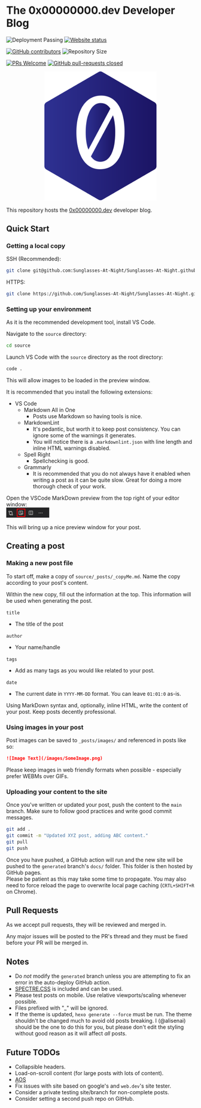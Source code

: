 # The 0x00000000.dev Developer Blog

![Deployment Passing](https://img.shields.io/github/workflow/status/Sunglasses-At-Night/Sunglasses-At-Night.github.io/Deploy?color=%235755DF&label=Deploy&logo=github)
[![Website status](https://img.shields.io/website?down_message=offline&label=Site&up_color=5755df&up_message=online&url=https%3A%2F%2F0x00000000.dev%2F?logo=)](https://0x00000000.dev/)

[![GitHub contributors](https://img.shields.io/github/contributors/Sunglasses-At-Night/Sunglasses-At-Night.github.io?color=%235755DF&label=Contributors&logo=github)](https://GitHub.com/Sunglasses-At-Night/Sunglasses-At-Night.github.io/graphs/contributors/)
![Repository Size](https://img.shields.io/github/repo-size/Sunglasses-At-Night/Sunglasses-At-Night.github.io?color=%235755DF&label=Repo%20Size&logo=github)

[![PRs Welcome](https://img.shields.io/badge/PRs-welcome-brightgreen?color=%235755DF&logo=github)](http://makeapullrequest.com)
[![GitHub pull-requests closed](https://img.shields.io/github/issues-pr-closed/Sunglasses-At-Night/Sunglasses-At-Night.github.io?color=%235755DF&logo=github&label=Pull%20Requests)](https://GitHub.com/Sunglasses-At-Night/Sunglasses-At-Night.github.io/pulls/)

<p align="center">
  <img width="300" src="img/Logo.svg"
</p>

This repository hosts the [0x00000000.dev](https://0x00000000.dev) developer blog.

## Quick Start

### Getting a local copy

SSH (Recommended):

```bash
git clone git@github.com:Sunglasses-At-Night/Sunglasses-At-Night.github.io.git 0x00000000
```

HTTPS:

```bash
git clone https://github.com/Sunglasses-At-Night/Sunglasses-At-Night.github.io.git 0x00000000
```

### Setting up your environment

As it is the recommended development tool, install VS Code.

Navigate to the `source` directory:

```bash
cd source 
```

Launch VS Code with the `source` directory as the root directory:

```bash
code .
```

This will allow images to be loaded in the preview window.

It is recommended that you install the following extensions:

- VS Code
  - Markdown All in One
    - Posts use Markdown so having tools is nice.
  - MarkdownLint
    - It's pedantic, but worth it to keep post consistency. You can ignore some of the warnings it generates.
    - You will notice there is a `.markdownlint.json` with line length and inline HTML warnings disabled.
  - Spell Right
    - Spellchecking is good.
  - Grammarly
    - It is recommended that you do not always have it enabled when writing a post as it can be quite slow. Great for doing a more thorough check of your work.

Open the VSCode MarkDown preview from the top right of your editor window:\
![Markdown Preview](img/MarkDownPreview.png)

This will bring up a nice preview window for your post.

## Creating a post

### Making a new post file

To start off, make a copy of `source/_posts/_copyMe.md`. Name the copy according to your post's content.

Within the new copy, fill out the information at the top. This information will be used when generating the post.

`title`

- The title of the post

`author`

- Your name/handle

`tags`

- Add as many tags as you would like related to your post.

`date`

- The current date in `YYYY-MM-DD` format. You can leave `01:01:0` as-is.

Using MarkDown syntax and, optionally, inline HTML, write the content of your post.
Keep posts decently professional.

### Using images in your post

Post images can be saved to `_posts/images/` and referenced in posts like so:

```md
![Image Text](/images/SomeImage.png)
```

Please keep images in web friendly formats when possible - especially prefer WEBMs over GIFs.

### Uploading your content to the site

Once you've written or updated your post, push the content to the `main` branch. Make sure to follow good practices and write good commit messages.

```bash
git add .
git commit -m "Updated XYZ post, adding ABC content."
git pull
git push
```

Once you have pushed, a GitHub action will run and the new site will be pushed to the `generated` branch's `docs/` folder. This folder is then hosted by GitHub pages.\
Please be patient as this may take some time to propagate. You may also need to force reload the page to overwrite local page caching (`CRTL+SHIFT+R` on Chrome).

## Pull Requests

As we accept pull requests, they will be reviewed and merged in.

Any major issues will be posted to the PR's thread and they must be fixed before your PR will be merged in.

## Notes

- Do _not_ modify the `generated` branch unless you are attempting to fix an error in the auto-deploy GitHub action.
- [SPECTRE.CSS](https://picturepan2.github.io/spectre/) is included and can be used.
- Please test posts on mobile. Use relative viewports/scaling whenever possible.
- Files prefixed with "_" will be ignored.
- If the theme is updated, `hexo generate --force` must be run. The theme shouldn't be changed much to avoid old posts breaking. I (@alisenai) should be the one to do this for you, but please don't edit the styling without good reason as it will affect _all_ posts.

## Future TODOs

- Collapsible headers.
- Load-on-scroll content (for large posts with lots of content).
- [AOS](https://michalsnik.github.io/aos/)
- Fix issues with site based on google's and `web.dev`'s site tester.
- Consider a private testing site/branch for non-complete posts.
- Consider setting a second push repo on GitHub.
